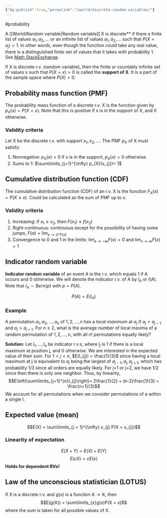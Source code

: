 ```yaml
---
{"dg-publish":true,"permalink":"/world/discrete-random-variables/"}
---
```


#probability 

A [[World/Random variable\|Random variable]] X is discrete** if there a finite list of values $a_1,a_{2},\dots$ or an infinite list of values $a_{1},a_{2},\dots$ such that $P(X = a_{j}) = 1$. In other words, even though the function could take any real value, there is a distinguished finite set of values that it takes with probability 1. 
See [Math StackExchange](https://math.stackexchange.com/a/3320503/1186928).

If X is discrete r.v. (random variable), then the finite or countably infinite set of values x such that $P(X=x) > 0$ is called the **support of X**.
It is a part of the sample space where $P(X) > 0$.

## Probability mass function (PMF)

The probability mass function of a discrete r.v. X is the function given by $p_{X}(x) = P(X = x)$. Note that this is positive if x is in the support of X, and 0 otherwise.

### Validity criteria
Let X be the discrete r.v. with support $x_{1}, x_{2}, \dots$. The PMF $p_{X}$ of X must satisfy:
1. Nonnegative: $p_{X}(x)>0$ if x is in the support, $p_{X}(x) = 0$ otherwise.
2. Sums to 1: $\sum\limits_{j=1}^{\infty} p_{X}(x_{j})= 1$

## Cumulative distribution function (CDF)
The cumulative distribution function (CDF) of an r.v. X is the function $F_{X}(x) = P(X \leq x)$.
Could be calculated as the sum of PMF up to x.

### Validity criteria
1. Increasing: if $x_{1} \leq x_{2}$, then $F(x_{1}) \leq f(x_{2})$
2. Right-continuous: continuous except for the possibility of having some jumps, $F(a) = \lim_{x \to a^{+} F(x)}$
3. Convergence to 0 and 1 in the limits: $\lim_{x \to -\infty} F(x) = 0$ and $\lim_{x \to \infty} F(x) = 1$

## Indicator random variable
**Indicator random variable** of an event A is the r.v. which equals 1 if A occurs and 0 otherwise. We will denote the indicator r.v. of A by $I_{A}$ or $I(A)$. Note that $I_{A} \sim Bern(p)$ with $p=P(A)$.

$$P(A) = E(I_{A})$$
### Example
A permutation $a_{1}, a_{2}, \dots, a_{n}$ of $1, 2, \dots, n$ has a _local maximum_ at $a_{j}$ if $a_{j} > a_{j-1}$ and $a_{j} > a_{j+1}$. For $n \geq 2$, what is the average number of local maxima of a random permutation of $1, 2, \dots, n$, with all $n!$ permutations equally likely?

**Solution**:
Let $I_{1}, \dots, I_{n}$ be indicator r.v.s, where $I_{j}$ is 1 if there is a local maximum at position j, and 0 otherwise. We are interested in the expected value of their sum. For $1 < j < n$, $E(I_{j}) = \frac{1}{3}$ since having a local maximum at j is equivalent to $a_{j}$ being the largest of $a_{j-1}, a_{j}, a_{j+1}$, which has probability 1/3 since all orders are equally likely. For j=1 or j=2, we have 1/2 since then there is only one neighbor. Thus, by linearity,
$$E\left(\sum\limits_{j=1}^{n}I_{j}\right)= 2\frac{1}{2} + (n-2)\frac{1}{3} = \frac{n+1}{3}$$
We account for all permutations when we consider permutations of a within a single I.

## Expected value (mean)
$$E(X) = \sum\limits_{j = 1}^{\infty} x_{j} P(X = x_{j})$$
### Linearity of expectation
$$E(X + Y) = E(X) + E(Y)$$
$$E(cX) = cE(x)$$
**Holds for dependent RVs!**

## Law of the unconscious statistician (LOTUS)
If X is a discrete r.v. and g(x) is a function $\mathbb{R} \to \mathbb{R}$, then
$$E(g(X)) = \sum\limits_{x}g(x)P(X = x)$$
where the sum is taken for all possible values of X.